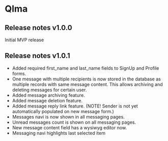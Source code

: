 # Qlma

## Release notes v1.0.0
Initial MVP release

## Release notes v1.0.1
- Added required first_name and last_name fields to SignUp and Profile forms.
- One message with multiple recipients is now stored in the database as multiple records with same message content. This allows archiving and deleting messages for certain user.
- Added message archiving feature.
- Added message deletion feature.
- Added message reply link feature. (NOTE! Sender is not yet automatically populated on new message form.)
- Messages navi is now shown in all messaging pages.
- Unread messages count is shown on all messaging pages.
- New message content field has a wysiwyg editor now. 
- Messaging navi highlights last selected item



